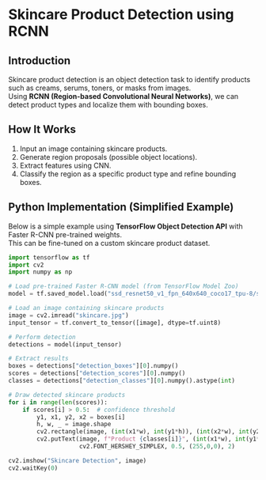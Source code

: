 # Skincare Product Detection using RCNN

## Introduction
Skincare product detection is an object detection task to identify products such as creams, serums, toners, or masks from images.  
Using **RCNN (Region-based Convolutional Neural Networks)**, we can detect product types and localize them with bounding boxes.

## How It Works
1. Input an image containing skincare products.  
2. Generate region proposals (possible object locations).  
3. Extract features using CNN.  
4. Classify the region as a specific product type and refine bounding boxes.  

## Python Implementation (Simplified Example)
Below is a simple example using **TensorFlow Object Detection API** with Faster R-CNN pre-trained weights.  
This can be fine-tuned on a custom skincare product dataset.

```python
import tensorflow as tf
import cv2
import numpy as np

# Load pre-trained Faster R-CNN model (from TensorFlow Model Zoo)
model = tf.saved_model.load("ssd_resnet50_v1_fpn_640x640_coco17_tpu-8/saved_model")

# Load an image containing skincare products
image = cv2.imread("skincare.jpg")
input_tensor = tf.convert_to_tensor([image], dtype=tf.uint8)

# Perform detection
detections = model(input_tensor)

# Extract results
boxes = detections["detection_boxes"][0].numpy()
scores = detections["detection_scores"][0].numpy()
classes = detections["detection_classes"][0].numpy().astype(int)

# Draw detected skincare products
for i in range(len(scores)):
    if scores[i] > 0.5:  # confidence threshold
        y1, x1, y2, x2 = boxes[i]
        h, w, _ = image.shape
        cv2.rectangle(image, (int(x1*w), int(y1*h)), (int(x2*w), int(y2*h)), (255,0,0), 2)
        cv2.putText(image, f"Product {classes[i]}", (int(x1*w), int(y1*h)-10),
                    cv2.FONT_HERSHEY_SIMPLEX, 0.5, (255,0,0), 2)

cv2.imshow("Skincare Detection", image)
cv2.waitKey(0)
